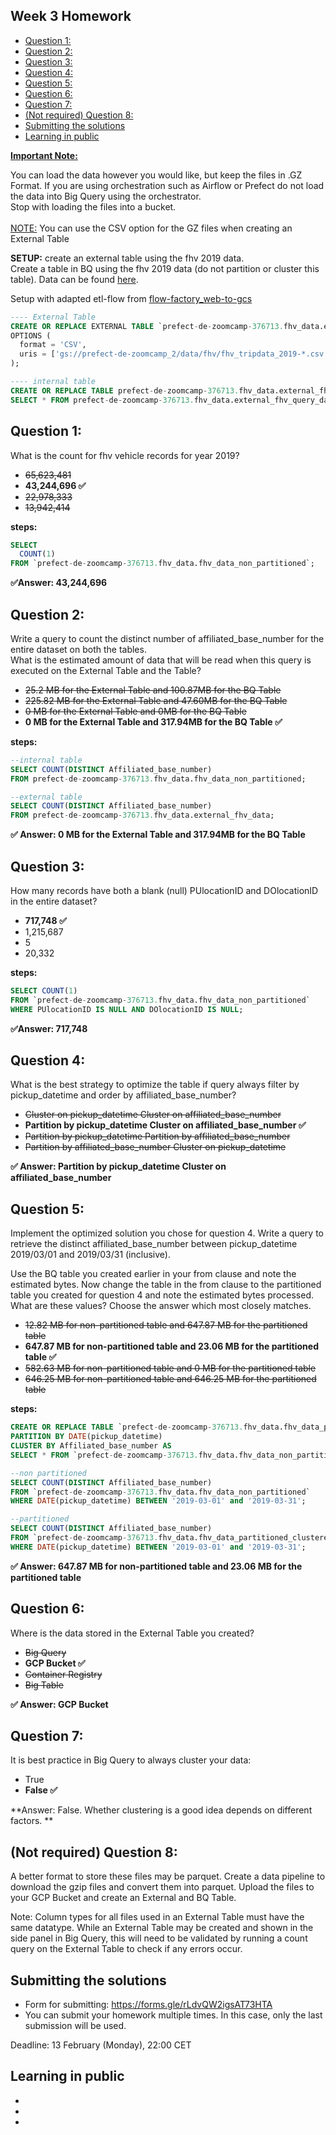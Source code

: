 ## Week 3 Homework <!-- omit from toc -->

- [Question 1:](#question-1)
- [Question 2:](#question-2)
- [Question 3:](#question-3)
- [Question 4:](#question-4)
- [Question 5:](#question-5)
- [Question 6:](#question-6)
- [Question 7:](#question-7)
- [(Not required) Question 8:](#not-required-question-8)
- [Submitting the solutions](#submitting-the-solutions)
- [Learning in public](#learning-in-public)


<b><u>Important Note:</b></u> <p>You can load the data however you would like, but keep the files in .GZ Format. 
If you are using orchestration such as Airflow or Prefect do not load the data into Big Query using the orchestrator.</br> 
Stop with loading the files into a bucket. </br></br>
<u>NOTE:</u> You can use the CSV option for the GZ files when creating an External Table</br>

**SETUP:**
create an external table using the fhv 2019 data. </br>
Create a table in BQ using the fhv 2019 data (do not partition or cluster this table).
Data can be found [here](https://github.com/DataTalksClub/nyc-tlc-data/releases/tag/fhv).

Setup with adapted etl-flow from [flow-factory_web-to-gcs](flows/flow-factory_web-to-gcs.py)

```sql
---- External Table
CREATE OR REPLACE EXTERNAL TABLE `prefect-de-zoomcamp-376713.fhv_data.external_fhv_query_data`
OPTIONS (
  format = 'CSV',
  uris = ['gs://prefect-de-zoomcamp_2/data/fhv/fhv_tripdata_2019-*.csv.gz']
);

---- internal table
CREATE OR REPLACE TABLE prefect-de-zoomcamp-376713.fhv_data.external_fhv_data_non_partitioned AS
SELECT * FROM prefect-de-zoomcamp-376713.fhv_data.external_fhv_query_data ;
```


## Question 1:
What is the count for fhv vehicle records for year 2019?
- ~~65,623,481~~
- **43,244,696 ✅**
- ~~22,978,333~~
- ~~13,942,414~~

**steps:**
```sql
SELECT 
  COUNT(1) 
FROM `prefect-de-zoomcamp-376713.fhv_data.fhv_data_non_partitioned`;
```

**✅Answer: 43,244,696**

## Question 2:
Write a query to count the distinct number of affiliated_base_number for the entire dataset on both the tables.</br> 
What is the estimated amount of data that will be read when this query is executed on the External Table and the Table?

- ~~25.2 MB for the External Table and 100.87MB for the BQ Table~~
- ~~225.82 MB for the External Table and 47.60MB for the BQ Table~~
- ~~0 MB for the External Table and 0MB for the BQ Table~~
- **0 MB for the External Table and 317.94MB for the BQ Table ✅**

**steps:**
```sql
--internal table
SELECT COUNT(DISTINCT Affiliated_base_number)
FROM prefect-de-zoomcamp-376713.fhv_data.fhv_data_non_partitioned;

--external table
SELECT COUNT(DISTINCT Affiliated_base_number)
FROM prefect-de-zoomcamp-376713.fhv_data.external_fhv_data;
```

**✅ Answer: 0 MB for the External Table and 317.94MB for the BQ Table**

## Question 3:
How many records have both a blank (null) PUlocationID and DOlocationID in the entire dataset?
- **717,748 ✅**
- 1,215,687
- 5
- 20,332

**steps:**
```sql
SELECT COUNT(1) 
FROM `prefect-de-zoomcamp-376713.fhv_data.fhv_data_non_partitioned`
WHERE PUlocationID IS NULL AND DOlocationID IS NULL;
```

**✅Answer: 717,748**

## Question 4:
What is the best strategy to optimize the table if query always filter by pickup_datetime and order by affiliated_base_number?

- ~~Cluster on pickup_datetime Cluster on affiliated_base_number~~
- **Partition by pickup_datetime Cluster on affiliated_base_number ✅**
- ~~Partition by pickup_datetime Partition by affiliated_base_number~~
- ~~Partition by affiliated_base_number Cluster on pickup_datetime~~

**✅ Answer: Partition by pickup_datetime Cluster on affiliated_base_number**

## Question 5:
Implement the optimized solution you chose for question 4. Write a query to retrieve the distinct affiliated_base_number between pickup_datetime 2019/03/01 and 2019/03/31 (inclusive).</br> 

Use the BQ table you created earlier in your from clause and note the estimated bytes. Now change the table in the from clause to the partitioned table you created for question 4 and note the estimated bytes processed. What are these values? Choose the answer which most closely matches.

- ~~12.82 MB for non-partitioned table and 647.87 MB for the partitioned table~~
- **647.87 MB for non-partitioned table and 23.06 MB for the partitioned table ✅**
- ~~582.63 MB for non-partitioned table and 0 MB for the partitioned table~~
- ~~646.25 MB for non-partitioned table and 646.25 MB for the partitioned table~~

**steps:**

```sql
CREATE OR REPLACE TABLE `prefect-de-zoomcamp-376713.fhv_data.fhv_data_partitioned_clustered`
PARTITION BY DATE(pickup_datetime)
CLUSTER BY Affiliated_base_number AS
SELECT * FROM `prefect-de-zoomcamp-376713.fhv_data.fhv_data_non_partitioned`;

--non partitioned
SELECT COUNT(DISTINCT Affiliated_base_number)
FROM `prefect-de-zoomcamp-376713.fhv_data.fhv_data_non_partitioned`
WHERE DATE(pickup_datetime) BETWEEN '2019-03-01' and '2019-03-31';

--partitioned
SELECT COUNT(DISTINCT Affiliated_base_number)
FROM `prefect-de-zoomcamp-376713.fhv_data.fhv_data_partitioned_clustered`
WHERE DATE(pickup_datetime) BETWEEN '2019-03-01' and '2019-03-31';
```

**✅ Answer: 647.87 MB for non-partitioned table and 23.06 MB for the partitioned table**


## Question 6: 
Where is the data stored in the External Table you created?

- ~~Big Query~~
- **GCP Bucket ✅**
- ~~Container Registry~~
- ~~Big Table~~

**✅ Answer: GCP Bucket**


## Question 7:
It is best practice in Big Query to always cluster your data:
- True
- **False ✅**

**Answer: False. Whether clustering is a good idea depends on different factors. **



## (Not required) Question 8:
A better format to store these files may be parquet. Create a data pipeline to download the gzip files and convert them into parquet. Upload the files to your GCP Bucket and create an External and BQ Table. 


Note: Column types for all files used in an External Table must have the same datatype. While an External Table may be created and shown in the side panel in Big Query, this will need to be validated by running a count query on the External Table to check if any errors occur. 
 
## Submitting the solutions

* Form for submitting: https://forms.gle/rLdvQW2igsAT73HTA
* You can submit your homework multiple times. In this case, only the last submission will be used. 

Deadline: 13 February (Monday), 22:00 CET

## Learning in public

- []()
- []()
- []()